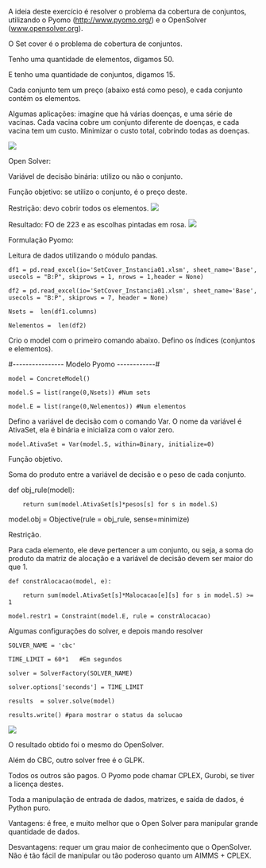 A ideia deste exercício é resolver o problema da cobertura de conjuntos, utilizando o Pyomo  (http://www.pyomo.org/) e o OpenSolver (www.opensolver.org).

O Set cover é o problema de cobertura de conjuntos.

Tenho uma quantidade de elementos, digamos 50.

E tenho uma quantidade de conjuntos, digamos 15.

Cada conjunto tem um preço (abaixo está como peso), e cada conjunto contém os elementos.

Algumas aplicações: imagine que há várias doenças, e uma série de vacinas. Cada vacina cobre um conjunto diferente de doenças, e cada vacina tem um custo. Minimizar o custo total, cobrindo todas as doenças.

![](https://forgottenmathhome.files.wordpress.com/2020/01/set01.jpg)

Open Solver:

Variável de decisão binária: utilizo ou não o conjunto.

Função objetivo: se utilizo o conjunto, é o preço deste.

Restrição: devo cobrir todos os elementos.
![](https://forgottenmathhome.files.wordpress.com/2020/01/set02.jpg)

Resultado: FO de 223 e as escolhas pintadas em rosa.
![](https://forgottenmathhome.files.wordpress.com/2020/01/set03.jpg)

Formulação Pyomo:

Leitura de dados utilizando o módulo pandas.

    df1 = pd.read_excel(io='SetCover_Instancia01.xlsm', sheet_name='Base', usecols = "B:P", skiprows = 1, nrows = 1,header = None)

    df2 = pd.read_excel(io='SetCover_Instancia01.xlsm', sheet_name='Base', usecols = "B:P", skiprows = 7, header = None)

    Nsets =  len(df1.columns)

    Nelementos =  len(df2)

Crio o model com o primeiro comando abaixo. Defino os índices (conjuntos e elementos).

   #---------------- Modelo Pyomo ------------#     

    model = ConcreteModel()

    model.S = list(range(0,Nsets)) #Num sets

    model.E = list(range(0,Nelementos)) #Num elementos

Defino a variável de decisão com o comando Var. O nome da variável é AtivaSet, ela é binária e inicializa com o valor zero.

    model.AtivaSet = Var(model.S, within=Binary, initialize=0)

Função objetivo.

Soma do produto entre a variável de decisão e o peso de cada conjunto.

def obj_rule(model):

        return sum(model.AtivaSet[s]*pesos[s] for s in model.S)

model.obj = Objective(rule = obj_rule, sense=minimize)

Restrição.

Para cada elemento, ele deve pertencer a um conjunto, ou seja, a soma do produto da matriz de alocação e a variável de decisão devem ser maior do que 1.

    def constrAlocacao(model, e):

        return sum(model.AtivaSet[s]*Malocacao[e][s] for s in model.S) >= 1

    model.restr1 = Constraint(model.E, rule = constrAlocacao)      

Algumas configurações do solver, e depois mando resolver

    SOLVER_NAME = 'cbc'

    TIME_LIMIT = 60*1   #Em segundos

    solver = SolverFactory(SOLVER_NAME)

    solver.options['seconds'] = TIME_LIMIT

    results  = solver.solve(model)

    results.write() #para mostrar o status da solucao
![](https://forgottenmathhome.files.wordpress.com/2020/01/set04.jpg)

O resultado obtido foi o mesmo do OpenSolver.

Além do CBC, outro solver free é o GLPK.

Todos os outros são pagos. O Pyomo pode chamar CPLEX, Gurobi, se tiver a licença destes.

Toda a manipulação de entrada de dados, matrizes, e saída de dados, é Python puro.

Vantagens: é free, e muito melhor que o Open Solver para manipular grande quantidade de dados.

Desvantagens: requer um grau maior de conhecimento que o OpenSolver. Não é tão fácil de manipular ou tão poderoso quanto um AIMMS + CPLEX.
